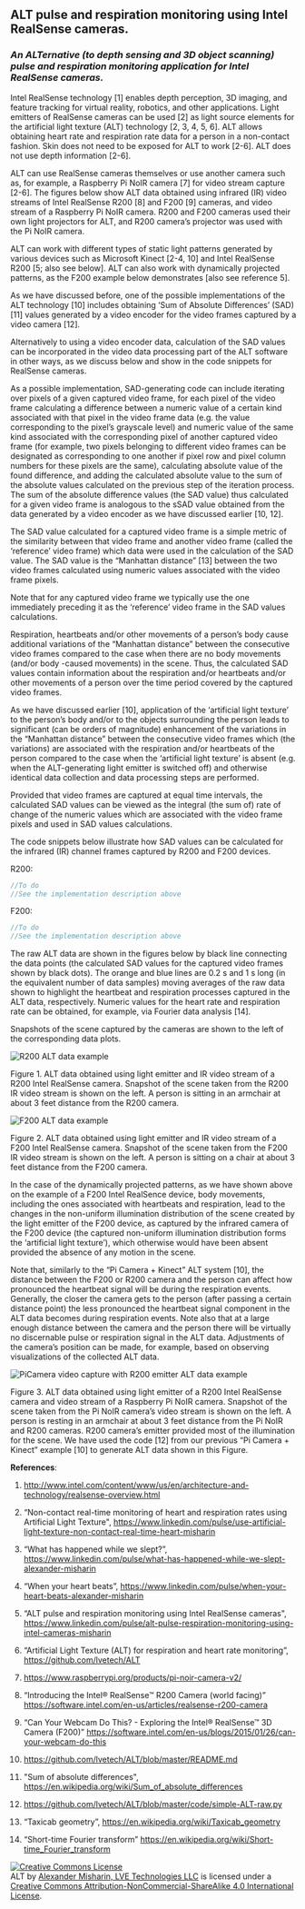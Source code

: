 ## ALT pulse and respiration monitoring using Intel RealSense cameras. 

### *An ALTernative (to depth sensing and 3D object scanning) pulse and respiration monitoring application for Intel RealSense cameras.* 

Intel RealSense technology [1] enables depth perception, 3D imaging, and feature tracking for virtual reality, robotics, and other applications. Light emitters of RealSense cameras can be used [2] as light source elements for the artificial light texture (ALT) technology [2, 3, 4, 5, 6]. ALT allows obtaining heart rate and respiration rate data for a person in a non-contact fashion. Skin does not need to be exposed for ALT to work [2-6]. ALT does not use depth information [2-6]. 

ALT can use RealSense cameras themselves or use another camera such as, for example, a Raspberry Pi NoIR camera [7] for video stream capture [2-6]. The figures below show ALT data obtained using infrared (IR) video streams of Intel RealSense R200 [8] and F200 [9] cameras, and video stream of a Raspberry Pi NoIR camera. R200 and F200 cameras used their own light projectors for ALT, and R200 camera’s projector was used with the Pi NoIR camera. 

ALT can work with different types of static light patterns generated by various devices such as Microsoft Kinect [2-4, 10] and Intel RealSense R200 [5; also see below]. ALT can also work with dynamically projected patterns, as the F200 example below demonstrates [also see reference 5]. 

As we have discussed before, one of the possible implementations of the ALT technology [10] includes obtaining ‘Sum of Absolute Differences’ (SAD) [11] values generated by a video encoder for the video frames captured by a video camera [12]. 

Alternatively to using a video encoder data, calculation of the SAD values can be incorporated in the video data processing part of the ALT software in other ways, as we discuss below and show in the code snippets for RealSense cameras. 

As a possible implementation, SAD-generating code can include iterating over pixels of a given captured video frame, for each pixel of the video frame calculating a difference between a numeric value of a certain kind associated with that pixel in the video frame data (e.g. the value corresponding to the pixel’s grayscale level) and numeric value of the same kind associated with the corresponding pixel of another captured video frame (for example, two pixels belonging to different video frames can be designated as corresponding to one another if pixel row and pixel column numbers for these pixels are the same), calculating absolute value of the found difference, and adding the calculated absolute value to the sum of the absolute values calculated on the previous step of the iteration process. The sum of the absolute difference values (the SAD value) thus calculated for a given video frame is analogous to the sSAD value obtained from the data generated by a video encoder as we have discussed earlier [10, 12]. 

The SAD value calculated for a captured video frame is a simple metric of the similarity between that video frame and another video frame (called the ‘reference’ video frame) which data were used in the calculation of the SAD value. The SAD value is the “Manhattan distance” [13] between the two video frames calculated using numeric values associated with the video frame pixels. 

Note that for any captured video frame we typically use the one immediately preceding it as the ‘reference’ video frame in the SAD values calculations. 

Respiration, heartbeats and/or other movements of a person’s body cause additional variations of the “Manhattan distance” between the consecutive video frames compared to the case when there are no body movements (and/or body -caused movements) in the scene. Thus, the calculated SAD values contain information about the respiration and/or heartbeats and/or other movements of a person over the time period covered by the captured video frames. 

As we have discussed earlier [10], application of the ‘artificial light texture’ to the person’s body and/or to the objects surrounding the person leads to significant (can be orders of magnitude) enhancement of the variations in the “Manhattan distance” between the consecutive video frames which (the variations) are associated with the respiration and/or heartbeats of the person compared to the case when the ‘artificial light texture’ is absent  (e.g. when the ALT-generating light emitter is switched off) and otherwise identical data collection and data processing steps are performed. 

Provided that video frames are captured at equal time intervals, the calculated SAD values can be viewed as the integral (the sum of) rate of change of the numeric values which are associated with the video frame pixels and used in SAD values calculations. 

The code snippets below illustrate how SAD values can be calculated for the infrared (IR) channel frames captured by R200 and F200 devices. 

R200: 
```C#
//To do
//See the implementation description above
```

F200: 
```C#
//To do
//See the implementation description above
```

The raw ALT data are shown in the figures below by black line connecting the data points (the calculated SAD values for the captured video frames shown by black dots). The orange and blue lines are 0.2 s and 1 s long (in the equivalent number of data samples) moving averages of the raw data shown to highlight the heartbeat and respiration processes captured in the ALT data, respectively. Numeric values for the heart rate and respiration rate can be obtained, for example, via Fourier data analysis [14]. 

Snapshots of the scene captured by the cameras are shown to the left of the corresponding data plots. 

![R200 ALT data example](/figures/RealSense/R200-ALT-data-example.png) 

Figure 1. ALT data obtained using light emitter and IR video stream of a R200 Intel RealSense camera. Snapshot of the scene taken from the R200 IR video stream is shown on the left. A person is sitting in an armchair at about 3 feet distance from the R200 camera. 

![F200 ALT data example](/figures/RealSense/F200-ALT-data-example.png) 

Figure 2. ALT data obtained using light emitter and IR video stream of a F200 Intel RealSense camera. Snapshot of the scene taken from the F200 IR video stream is shown on the left. A person is sitting on a chair at about 3 feet distance from the F200 camera. 

In the case of the dynamically projected patterns, as we have shown above on the example of a F200 Intel RealSence device, body movements, including the ones associated with heartbeats and respiration, lead to the changes in the non-uniform illumination distribution of the scene created by the light emitter of the F200 device, as captured by the infrared camera of the F200 device (the captured non-uniform illumination distribution forms the ‘artificial light texture’), which otherwise would have been absent provided the absence of any motion in the scene. 

Note that, similarly to the “Pi Camera + Kinect” ALT system [10], the distance between the F200 or R200 camera and the person can affect how pronounced the heartbeat signal will be during the respiration events. Generally, the closer the camera gets to the person (after passing a certain distance point) the less pronounced the heartbeat signal component in the ALT data becomes during respiration events. Note also that at a large enough distance between the camera and the person there will be virtually no discernable pulse or respiration signal in the ALT data. Adjustments of the camera’s position can be made, for example, based on observing visualizations of the collected ALT data. 

![PiCamera video capture with R200 emitter ALT data example](/figures/RealSense/PiCamera-video-capture-with-R200-emitter-ALT-data-example.png) 

Figure 3. ALT data obtained using light emitter of a R200 Intel RealSense camera and video stream of a Raspberry Pi NoIR camera. Snapshot of the scene taken from the Pi NoIR camera’s video stream is shown on the left. A person is resting in an armchair at about 3 feet distance from the Pi NoIR and R200 cameras. R200 camera’s emitter provided most of the illumination for the scene. We have used the code [12] from our previous “Pi Camera + Kinect” example [10] to generate ALT data shown in this Figure. 


**References**: 

1. http://www.intel.com/content/www/us/en/architecture-and-technology/realsense-overview.html 

2. “Non-contact real-time monitoring of heart and respiration rates using Artificial Light Texture",
https://www.linkedin.com/pulse/use-artificial-light-texture-non-contact-real-time-heart-misharin 

3. “What has happened while we slept?”, 
https://www.linkedin.com/pulse/what-has-happened-while-we-slept-alexander-misharin 

4. “When your heart beats”, 
https://www.linkedin.com/pulse/when-your-heart-beats-alexander-misharin 

5. “ALT pulse and respiration monitoring using Intel RealSense cameras", 
https://www.linkedin.com/pulse/alt-pulse-respiration-monitoring-using-intel-cameras-misharin 

6. “Artificial Light Texture (ALT) for respiration and heart rate monitoring”, https://github.com/lvetech/ALT 

7. https://www.raspberrypi.org/products/pi-noir-camera-v2/ 

8. “Introducing the Intel® RealSense™ R200 Camera (world facing)” https://software.intel.com/en-us/articles/realsense-r200-camera 

9. “Can Your Webcam Do This? - Exploring the Intel® RealSense™ 3D Camera (F200)” https://software.intel.com/en-us/blogs/2015/01/26/can-your-webcam-do-this 

10. https://github.com/lvetech/ALT/blob/master/README.md 

11. "Sum of absolute differences", https://en.wikipedia.org/wiki/Sum_of_absolute_differences 

12. https://github.com/lvetech/ALT/blob/master/code/simple-ALT-raw.py 

13. “Taxicab geometry”, https://en.wikipedia.org/wiki/Taxicab_geometry 

14. “Short-time Fourier transform” https://en.wikipedia.org/wiki/Short-time_Fourier_transform 

<a rel="license" href="http://creativecommons.org/licenses/by-nc-sa/4.0/"><img alt="Creative Commons License" style="border-width:0" src="https://i.creativecommons.org/l/by-nc-sa/4.0/88x31.png" /></a><br /><span xmlns:dct="http://purl.org/dc/terms/" property="dct:title">ALT</span> by <a xmlns:cc="http://creativecommons.org/ns#" href="https://www.linkedin.com/in/alexmisharin" property="cc:attributionName" rel="cc:attributionURL">Alexander Misharin, LVE Technologies LLC</a> is licensed under a <a rel="license" href="http://creativecommons.org/licenses/by-nc-sa/4.0/">Creative Commons Attribution-NonCommercial-ShareAlike 4.0 International License</a>.

